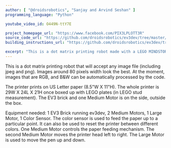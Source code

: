```yaml
---
author: [ "@droidsrobotics", "Sanjay and Arvind Seshan" ]
programming_language: "Python" 

youtube_video_id: O449N-ttY7E 

project_homepage_url: "https://www.facebook.com/PIX3LPLOTT3R"
source_code_url: "https://github.com/droidsrobotics/ev3dev/tree/master/PIX3L%20PLOTT3R"
building_instructions_url: "https://github.com/droidsrobotics/ev3dev/tree/master/PIX3L%20PLOTT3R/Buiding"

excerpt: "This is a dot matrix printing robot made with a LEGO MINDSTORMS EV3. It accepts any image file." 
---
```


This is a dot matrix printing robot that will accept any image file (including jpeg and png). Images around 80 pixels width look the best. At the moment, images that are RGB, and B&W can be automatically processed by the code.

The printer prints on US Letter paper (8.5"W X 11"H).  The whole printer is 29W X 24L X 21H once boxed up with LEGO plates (in LEGO stud measurement). The EV3 brick and one Medium Motor is on the side, outside the box.  

Equipment needed: 1 EV3 Brick running ev3dev, 2 Medium Motors, 1 Large Motor, 1 Color Sensor.  The color sensor is used to feed the paper up to a particular point.  It can also be used to reset the printer between different colors.  One Medium Motor controls the paper feeding mechanism.  The second Medium Motor moves the printer head left to right.  The Large Motor is used to move the pen up and down.
